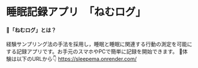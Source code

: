 # 睡眠記録アプリ　「ねむログ」

#### **📝「ねむログ」とは？**
経験サンプリング法の手法を採用し，睡眠と睡眠に関連する行動の測定を可能にする記録アプリです。お手元のスマホやPCで簡単に記録を開始できます。
📱体験は以下のURLから👇
https://sleepema.onrender.com/


